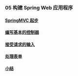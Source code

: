 ### 05 构建 Spring Web 应用程序
>
#### [SpringMVC 起步](https://github.com/lu666666/notebooks/blob/master/java/spring/sping_in_action/05/01.md)
>
#### [编写基本的控制器](https://github.com/lu666666/notebooks/blob/master/java/spring/sping_in_action/05/02.md)
>
#### [接受请求的输入](https://github.com/lu666666/notebooks/blob/master/java/spring/sping_in_action/05/03.md)
>
#### [处理表单](https://github.com/lu666666/notebooks/blob/master/java/spring/sping_in_action/05/04.md)
>
#### [小结](https://github.com/lu666666/notebooks/blob/master/java/spring/sping_in_action/05/05.md)
